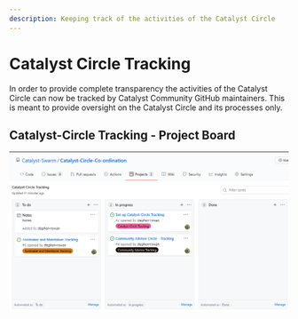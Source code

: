 ```yaml
---
description: Keeping track of the activities of the Catalyst Circle
---
```


# Catalyst Circle Tracking

In order to provide complete transparency the activities of the Catalyst Circle can now be tracked by Catalyst Community GitHub maintainers. This is meant to provide oversight on the Catalyst Circle and its processes only.

## Catalyst-Circle Tracking - Project Board

![Catalyst-Circle Tracking - Project Board](.gitbook/assets/2021-07-17-3-.png)



